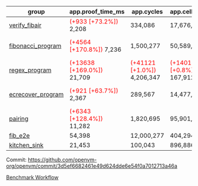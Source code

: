 | group | app.proof_time_ms | app.cycles | app.cells_used | leaf.proof_time_ms | leaf.cycles | leaf.cells_used |
| -- | -- | -- | -- | -- | -- | -- |
| [verify_fibair](https://github.com/openvm-org/openvm/blob/benchmark-results/benchmarks-dispatch/refs/heads/fix/micro_benchmarks/verify_fibair-3d5ef6682461e49d624dde6e54f0a7012713a46a.md) |<span style='color: red'>(+933 [+73.2%])</span> 2,208 |  334,086 |  17,676,626 |- | - | - |
| [fibonacci_program](https://github.com/openvm-org/openvm/blob/benchmark-results/benchmarks-dispatch/refs/heads/fix/micro_benchmarks/fibonacci-3d5ef6682461e49d624dde6e54f0a7012713a46a.md) |<span style='color: red'>(+4564 [+170.8%])</span> 7,236 |  1,500,277 |  50,589,567 |<span style='color: red'>(+4173 [+109.9%])</span> 7,969 | <span style='color: red'>(+50632 [+4.0%])</span> 1,313,947 | <span style='color: red'>(+303840 [+0.4%])</span> 70,587,656 |
| [regex_program](https://github.com/openvm-org/openvm/blob/benchmark-results/benchmarks-dispatch/refs/heads/fix/micro_benchmarks/regex-3d5ef6682461e49d624dde6e54f0a7012713a46a.md) |<span style='color: red'>(+13638 [+169.0%])</span> 21,709 | <span style='color: red'>(+41121 [+1.0%])</span> 4,206,347 | <span style='color: red'>(+1401618 [+0.8%])</span> 167,912,770 |<span style='color: red'>(+13115 [+89.8%])</span> 27,715 | <span style='color: red'>(+123369 [+3.1%])</span> 4,105,329 | <span style='color: red'>(+582089 [+0.2%])</span> 305,137,339 |
| [ecrecover_program](https://github.com/openvm-org/openvm/blob/benchmark-results/benchmarks-dispatch/refs/heads/fix/micro_benchmarks/ecrecover-3d5ef6682461e49d624dde6e54f0a7012713a46a.md) |<span style='color: red'>(+921 [+63.7%])</span> 2,367 |  289,567 |  14,477,516 |<span style='color: red'>(+9554 [+74.6%])</span> 22,362 | <span style='color: red'>(+82398 [+2.8%])</span> 3,071,020 | <span style='color: red'>(+375215 [+0.2%])</span> 244,628,685 |
| [pairing](https://github.com/openvm-org/openvm/blob/benchmark-results/benchmarks-dispatch/refs/heads/fix/micro_benchmarks/pairing-3d5ef6682461e49d624dde6e54f0a7012713a46a.md) |<span style='color: red'>(+6343 [+128.4%])</span> 11,282 |  1,820,695 |  95,901,985 |<span style='color: red'>(+10771 [+75.8%])</span> 24,990 | <span style='color: red'>(+84642 [+2.6%])</span> 3,352,048 | <span style='color: red'>(+507960 [+0.2%])</span> 274,364,676 |
| [fib_e2e](https://github.com/openvm-org/openvm/blob/benchmark-results/benchmarks-dispatch/refs/heads/fix/micro_benchmarks/fib_e2e-3d5ef6682461e49d624dde6e54f0a7012713a46a.md) | 54,398 |  12,000,277 |  404,294,535 | 48,731 |  8,005,956 |  433,820,409 |
| [kitchen_sink](https://github.com/openvm-org/openvm/blob/benchmark-results/benchmarks-dispatch/refs/heads/fix/micro_benchmarks/kitchen_sink-3d5ef6682461e49d624dde6e54f0a7012713a46a.md) | 21,453 |  100,043 |  896,886,729 | 75,853 |  10,734,059 |  928,955,620 |


Commit: https://github.com/openvm-org/openvm/commit/3d5ef6682461e49d624dde6e54f0a7012713a46a

[Benchmark Workflow](https://github.com/openvm-org/openvm/actions/runs/14647062070)
